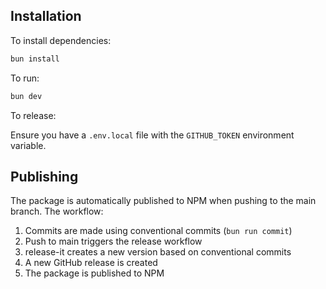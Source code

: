## Installation

To install dependencies:

```bash
bun install
```

To run:

```bash
bun dev
```

To release:

Ensure you have a `.env.local` file with the `GITHUB_TOKEN` environment variable.

## Publishing

The package is automatically published to NPM when pushing to the main branch. The workflow:

1. Commits are made using conventional commits (`bun run commit`)
2. Push to main triggers the release workflow
3. release-it creates a new version based on conventional commits
4. A new GitHub release is created
5. The package is published to NPM
